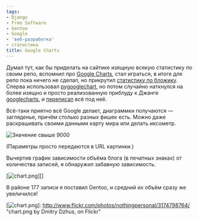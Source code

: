 ```yaml
---
tags:
- Django
- Free Software
- Gentoo
- Google
- 'веб-разработка'
- статистика
title: Google Charts
---
```


Думал тут, как бы приделать на сайтике изящную всякую статистику по
своим репо, вспомнил про [Google Charts][], стал играться, в итоге для
репо пока ничего не сделал, но прикрутил [статистику по бложику][].
Сперва использовал [pygooglechart][], но потом случайно наткнулся на
более изящно и просто реализованную приблуду к Джанге [googlecharts][],
и [переписал][] всё под неё.

Всё-таки приятно всё Google делает, диаграммки получаются — загляденье,
причём столько разных фишек есть. Можно даже раскрашивать своими данными
карту мира или делать *икс*ометр.

![Значение свыше 9000][]

(Параметры просто передаются в URL картинки.)

Вычертив график зависимости объёма блога (в печатных знаках) от
количества записей, я обнаружил забавную зависимость.

[![chart.png][]][]

В районе 177 записи я поставил Gentoo, и средний их объём сразу же
увеличился!

  [Google Charts]: http://code.google.com/intl/en/apis/chart/
  [статистику по бложику]: http://dzhus.org/blog/stats/
  [pygooglechart]: http://pygooglechart.slowchop.com/
  [googlecharts]: http://github.org/jacobian.org/django-googlecharts/
  [переписал]: http://github.com/dzhus/dima-blog/file/1ff247e340f6/stats/templates/blog_stats.html
  [Значение свыше 9000]: http://chart.apis.google.com/chart?chs=200x125&amp;cht=gom&amp;chd=t:70&amp;chco=FF0000,0000FF&amp;chl=9000
  [chart.png]: http://farm4.static.flickr.com/3092/3174798764_a49806aa6e.jpg

  [![chart.png][]]: http://www.flickr.com/photos/nothingpersonal/3174798764/
    "chart.png by Dmitry Dzhus, on Flickr"
